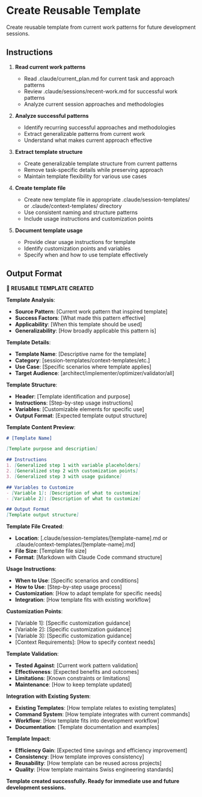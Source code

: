 # Create Reusable Template

Create reusable template from current work patterns for future development sessions.

## Instructions

1. **Read current work patterns**
   - Read .claude/current_plan.md for current task and approach patterns
   - Review .claude/sessions/recent-work.md for successful work patterns
   - Analyze current session approaches and methodologies

2. **Analyze successful patterns**
   - Identify recurring successful approaches and methodologies
   - Extract generalizable patterns from current work
   - Understand what makes current approach effective

3. **Extract template structure**
   - Create generalizable template structure from current patterns
   - Remove task-specific details while preserving approach
   - Maintain template flexibility for various use cases

4. **Create template file**
   - Create new template file in appropriate .claude/session-templates/ or .claude/context-templates/ directory
   - Use consistent naming and structure patterns
   - Include usage instructions and customization points

5. **Document template usage**
   - Provide clear usage instructions for template
   - Identify customization points and variables
   - Specify when and how to use template effectively

## Output Format

**📄 REUSABLE TEMPLATE CREATED**

**Template Analysis**:
- **Source Pattern**: [Current work pattern that inspired template]
- **Success Factors**: [What made this pattern effective]
- **Applicability**: [When this template should be used]
- **Generalizability**: [How broadly applicable this pattern is]

**Template Details**:
- **Template Name**: [Descriptive name for the template]
- **Category**: [session-templates/context-templates/etc.]
- **Use Case**: [Specific scenarios where template applies]
- **Target Audience**: [architect/implementer/optimizer/validator/all]

**Template Structure**:
- **Header**: [Template identification and purpose]
- **Instructions**: [Step-by-step usage instructions]
- **Variables**: [Customizable elements for specific use]
- **Output Format**: [Expected template output structure]

**Template Content Preview**:
```markdown
# [Template Name]

[Template purpose and description]

## Instructions
1. [Generalized step 1 with variable placeholders]
2. [Generalized step 2 with customization points]
3. [Generalized step 3 with usage guidance]

## Variables to Customize
- [Variable 1]: [Description of what to customize]
- [Variable 2]: [Description of what to customize]

## Output Format
[Template output structure]
```

**Template File Created**:
- **Location**: [.claude/session-templates/[template-name].md or .claude/context-templates/[template-name].md]
- **File Size**: [Template file size]
- **Format**: [Markdown with Claude Code command structure]

**Usage Instructions**:
- **When to Use**: [Specific scenarios and conditions]
- **How to Use**: [Step-by-step usage process]
- **Customization**: [How to adapt template for specific needs]
- **Integration**: [How template fits with existing workflow]

**Customization Points**:
- [Variable 1]: [Specific customization guidance]
- [Variable 2]: [Specific customization guidance]
- [Variable 3]: [Specific customization guidance]
- [Context Requirements]: [How to specify context needs]

**Template Validation**:
- **Tested Against**: [Current work pattern validation]
- **Effectiveness**: [Expected benefits and outcomes]
- **Limitations**: [Known constraints or limitations]
- **Maintenance**: [How to keep template updated]

**Integration with Existing System**:
- **Existing Templates**: [How template relates to existing templates]
- **Command System**: [How template integrates with current commands]
- **Workflow**: [How template fits into development workflow]
- **Documentation**: [Template documentation and examples]

**Template Impact**:
- **Efficiency Gain**: [Expected time savings and efficiency improvement]
- **Consistency**: [How template improves consistency]
- **Reusability**: [How template can be reused across projects]
- **Quality**: [How template maintains Swiss engineering standards]

**Template created successfully. Ready for immediate use and future development sessions.**